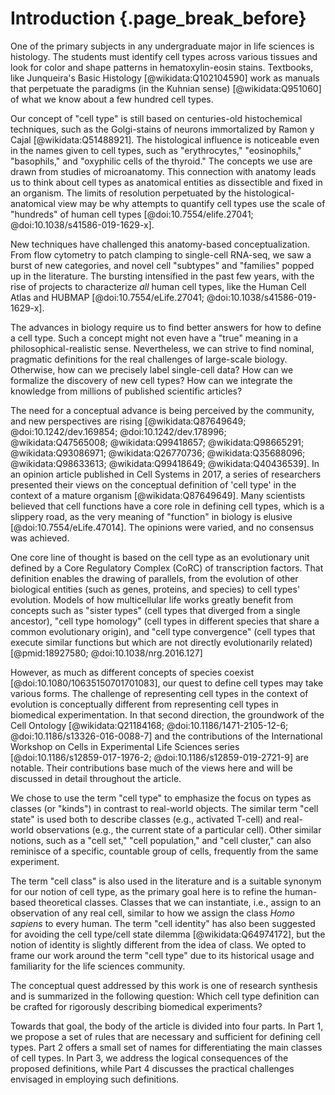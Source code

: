 # Introduction {.page_break_before}

One of the primary subjects in any undergraduate major in life sciences is histology.
The students must identify cell types across various tissues and look for color and shape patterns in hematoxylin-eosin stains.
Textbooks, like Junqueira's Basic Histology [@wikidata:Q102104590] work as manuals that perpetuate the paradigms (in the Kuhnian sense) [@wikidata:Q951060] of what we know about a few hundred cell types.

Our concept of "cell type" is still based on centuries-old histochemical techniques, such as the Golgi-stains of neurons immortalized by Ramon y Cajal [@wikidata:Q51488921].
The histological influence is noticeable even in the names given to cell types, such as "erythrocytes," "eosinophils," "basophils," and "oxyphilic cells of the thyroid."
The concepts we use are drawn from studies of microanatomy.
This connection with anatomy leads us to think about cell types as anatomical entities as dissectible and fixed in an organism.
The limits of resolution perpetuated by the histological-anatomical view may be why attempts to quantify cell types use the scale of "hundreds" of human cell types [@doi:10.7554/elife.27041; @doi:10.1038/s41586-019-1629-x].

New techniques have challenged this anatomy-based conceptualization. 
From flow cytometry to patch clamping to single-cell RNA-seq, we saw a burst of new categories, and novel cell "subtypes" and "families" popped up in the literature. 
The bursting intensified in the past few years, with the rise of projects to characterize _all_ human cell types, like the Human Cell Atlas and HUBMAP [@doi:10.7554/eLife.27041; @doi:10.1038/s41586-019-1629-x].


The advances in biology require us to find better answers for how to define a cell type.
Such a concept might not even have a "true" meaning in a philosophical-realistic sense. 
Nevertheless, we can strive to find nominal, pragmatic definitions for the real challenges of large-scale biology. 
Otherwise, how can we precisely label single-cell data?
How can we formalize the discovery of new cell types?
How can we integrate the knowledge from millions of published scientific articles?

The need for a conceptual advance is being perceived by the community, and new perspectives are rising [@wikidata:Q87649649; @doi:10.1242/dev.169854; @doi:10.1242/dev.178996; @wikidata:Q47565008; @wikidata:Q99418657; @wikidata:Q98665291; @wikidata:Q93086971; @wikidata:Q26770736; @wikidata:Q35688096; @wikidata:Q98633613; @wikidata:Q99418649; @wikidata:Q40436539].
In an opinion article published in Cell Systems in 2017, a series of researchers presented their views on the conceptual definition of 'cell type' in the context of a mature organism [@wikidata:Q87649649].
Many scientists believed that cell functions have a core role in defining cell types, which is a slippery road, as the very meaning of "function" in biology is elusive [@doi:10.7554/eLife.47014].
The opinions were varied, and no consensus was achieved.

One core line of thought is based on the cell type as an evolutionary unit defined by a Core Regulatory Complex (CoRC) of transcription factors.
That definition enables the drawing of parallels, from the evolution of other biological entities (such as genes, proteins, and species) to cell types' evolution.
Models of how multicellular life works greatly benefit from concepts such as "sister types" (cell types that diverged from a single ancestor), "cell type homology" (cell types in different species that share a common evolutionary origin), and "cell type convergence" (cell types that execute similar functions but which are not directly evolutionarily related) [@pmid:18927580; @doi:10.1038/nrg.2016.127] 

However, as much as different concepts of species coexist [@doi:10.1080/10635150701701083], our quest to define cell types may take various forms.
The challenge of representing cell types in the context of evolution is conceptually different from representing cell types in biomedical experimentation.
In that second direction, the groundwork of the Cell Ontology [@wikidata:Q21184168; @doi:10.1186/1471-2105-12-6; @doi:10.1186/s13326-016-0088-7] and the contributions of the International Workshop on Cells in Experimental Life Sciences series [@doi:10.1186/s12859-017-1976-2; @doi:10.1186/s12859-019-2721-9] are notable.
Their contributions base much of the views here and will be discussed in detail throughout the article.

We chose to use the term "cell type" to emphasize the focus on types as classes (or "kinds") in contrast to real-world objects.
The similar term "cell state" is used both to describe classes (e.g., activated T-cell) and real-world observations (e.g., the current state of a particular cell).
Other similar notions, such as a "cell set," "cell population," and "cell cluster," can also reminisce of a specific, countable group of cells, frequently from the same experiment. 

The term "cell class" is also used in the literature and is a suitable synonym for our notion of cell type, as the primary goal here is to refine the human-based theoretical classes.
Classes that we can instantiate, i.e., assign to an observation of any real cell, similar to how we assign the class _Homo sapiens_ to every human.
The term "cell identity" has also been suggested for avoiding the cell type/cell state dilemma [@wikidata:Q64974172], but the notion of identity is slightly different from the idea of class.
We opted to frame our work around the term "cell type" due to its historical usage and familiarity for the life sciences community.

The conceptual quest addressed by this work is one of research synthesis and is summarized in the following question: Which cell type definition can be crafted for rigorously describing biomedical experiments?

Towards that goal, the body of the article is divided into four parts.
In Part 1, we propose a set of rules that are necessary and sufficient for defining cell types.
Part 2 offers a small set of names for differentiating the main classes of cell types.
In Part 3, we address the logical consequences of the proposed definitions, while Part 4 discusses the practical challenges envisaged in employing such definitions.
